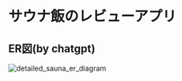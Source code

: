 # サウナ飯のレビューアプリ


## ER図(by chatgpt)
![detailed_sauna_er_diagram](https://github.com/user-attachments/assets/efb47bed-fe17-4fbe-a0cf-cb1fd819e973)
